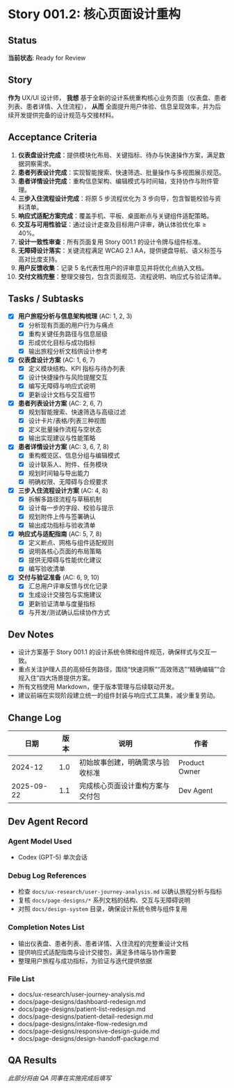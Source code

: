 ﻿# Story 001.2: 核心页面设计重构

## Status
**当前状态**: Ready for Review

## Story
**作为** UX/UI 设计师，
**我想** 基于全新的设计系统重构核心业务页面（仪表盘、患者列表、患者详情、入住流程），
**从而** 全面提升用户体验、信息呈现效率，并为后续开发提供完备的设计规范与交接材料。

## Acceptance Criteria
1. **仪表盘设计完成**：提供模块化布局、关键指标、待办与快速操作方案，满足数据洞察需求。
2. **患者列表设计完成**：实现智能搜索、快速筛选、批量操作与多视图展示规范。
3. **患者详情设计完成**：重构信息架构、编辑模式与时间轴，支持协作与附件管理。
4. **三步入住流程设计完成**：将原 5 步流程优化为 3 步向导，包含智能校验与资料清单。
5. **响应式适配方案完成**：覆盖手机、平板、桌面断点与关键组件适配策略。
6. **交互与可用性验证**：通过设计走查及目标用户评审，确认体验优化率 ≥ 40%。
7. **设计一致性审查**：所有页面复用 Story 001.1 的设计令牌与组件标准。
8. **无障碍设计落实**：关键流程满足 WCAG 2.1 AA，提供键盘导航、语义标签与高对比度支持。
9. **用户反馈收集**：记录 5 名代表性用户的评审意见并将优化点纳入文档。
10. **交付文档完整**：整理交接包，包含页面规范、流程说明、响应式与验证清单。

## Tasks / Subtasks
- [x] **用户旅程分析与信息架构梳理** (AC: 1, 2, 3)
  - [x] 分析现有页面的用户行为与痛点
  - [x] 重构关键任务路径与信息层级
  - [x] 形成优化目标与成功指标
  - [x] 输出旅程分析文档供设计参考

- [x] **仪表盘设计方案** (AC: 1, 6, 7)
  - [x] 定义模块结构、KPI 指标与待办列表
  - [x] 设计快捷操作与风险提醒交互
  - [x] 编写无障碍与响应式说明
  - [x] 更新设计文档与交互细节

- [x] **患者列表设计方案** (AC: 2, 6, 7)
  - [x] 规划智能搜索、快速筛选与高级过滤
  - [x] 设计卡片/表格/列表三种视图
  - [x] 定义批量操作流程与空状态
  - [x] 输出实现建议与性能策略

- [x] **患者详情设计方案** (AC: 3, 6, 7, 8)
  - [x] 重构概览区、信息分组与编辑模式
  - [x] 设计联系人、附件、任务模块
  - [x] 规划时间轴与导出能力
  - [x] 明确权限、无障碍与合规要求

- [x] **三步入住流程设计方案** (AC: 4, 8)
  - [x] 拆解多路径流程与草稿机制
  - [x] 设计每一步的字段、校验与提示
  - [x] 规划附件上传与签署确认
  - [x] 输出成功指标与验收清单

- [x] **响应式与适配指南** (AC: 5, 7, 8)
  - [x] 定义断点、网格与组件适配规则
  - [x] 说明各核心页面的布局策略
  - [x] 提供无障碍与性能优化建议
  - [x] 编写验收清单

- [x] **交付与验证准备** (AC: 6, 9, 10)
  - [x] 汇总用户评审反馈与优化记录
  - [x] 生成设计交接包与实施建议
  - [x] 更新验证清单与度量指标
  - [x] 与开发/测试确认后续协作方式

## Dev Notes
- 设计方案基于 Story 001.1 的设计系统令牌和组件规范，确保样式与交互一致。
- 重点关注护理人员的高频任务路径，围绕“快速洞察”“高效筛选”“精确编辑”“合规入住”四大场景提供方案。
- 所有文档使用 Markdown，便于版本管理与后续联动开发。
- 建议前端在实现阶段建立统一的组件封装与响应式工具集，减少重复劳动。

## Change Log
| 日期 | 版本 | 说明 | 作者 |
|------|------|------|------|
| 2024-12 | 1.0 | 初始故事创建，明确需求与验收标准 | Product Owner |
| 2025-09-22 | 1.1 | 完成核心页面设计重构方案与交付包 | Dev Agent |

## Dev Agent Record
### Agent Model Used
- Codex (GPT-5) 单次会话

### Debug Log References
- 检查 `docs/ux-research/user-journey-analysis.md` 以确认旅程分析与指标
- 复核 `docs/page-designs/*` 系列文档的结构、交互与无障碍说明
- 对照 `docs/design-system` 目录，确保设计系统令牌与组件复用

### Completion Notes List
- 输出仪表盘、患者列表、患者详情、入住流程的完整重设计文档
- 提供响应式适配指南与设计交接包，满足多终端与协作需要
- 整理用户旅程与成功指标，为验证与迭代提供依据

### File List
- docs/ux-research/user-journey-analysis.md
- docs/page-designs/dashboard-redesign.md
- docs/page-designs/patient-list-redesign.md
- docs/page-designs/patient-detail-redesign.md
- docs/page-designs/intake-flow-redesign.md
- docs/page-designs/responsive-design-guide.md
- docs/page-designs/design-handoff-package.md

## QA Results
*此部分将由 QA 同事在实施完成后填写*
